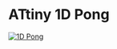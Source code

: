 ATtiny 1D Pong
==============

[![1D Pong](http://farm9.staticflickr.com/8547/8706088985_228c79190d_z.jpg)](http://ubiyubix.wordpress.com/2013/05/02/1d-pong/)

